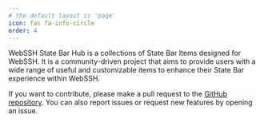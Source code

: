 ```yaml
---
# the default layout is 'page'
icon: fas fa-info-circle
order: 4
---
```


WebSSH State Bar Hub is a collections of State Bar Items designed for WebSSH. It is a community-driven project that aims to provide users with a wide range of useful and customizable items to enhance their State Bar experience within WebSSH.

If you want to contribute, please make a pull request to the [GitHub repository](https://github.com/webssh-software/webssh-state-bar). You can also report issues or request new features by opening an issue.
